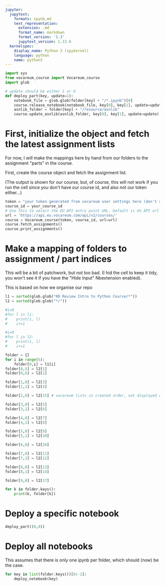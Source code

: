```yaml
---
jupyter:
  jupytext:
    formats: ipynb,md
    text_representation:
      extension: .md
      format_name: markdown
      format_version: '1.3'
      jupytext_version: 1.13.6
  kernelspec:
    display_name: Python 3 (ipykernel)
    language: python
    name: python3
---
```


```python
import sys
from vocareum_course import Vocareum_course
import glob
```

```python
# update should be either 1 or 0
def deploy_part(key, update=1):
    notebook_file = glob.glob(folder[key] + "/*.ipynb")[0]
    course.release_notebook(notebook_file, key[0], key[1], update=update)
    asnlib_folder = folder[key] + "/resource/asnlib"
    course.update_asnlib(asnlib_folder, key[0], key[1], update=update)
```

# First, initialize the object and fetch the latest assignment lists

For now, I will make the mappings here by hand from our folders to the assignment "parts" in the course.

First, create the course object and fetch the assignment list. 

(The output is shown for our course, but, of course, this will not work if you run the cell since you don't have our course id, and also not our token either...)

```python
token = "your token generated from vocareum user settings here (don't store it in a public repo!)"
course_id = your_course_id 
# Use this to select the EU API entry point URL. Default is US API url entry point.
url = 'https://api.eu.vocareum.com/api/v2/courses/'
course = Vocareum_course(token, course_id, url=url)
course.fetch_assignments()
course.print_assignments()
```

# Make a mapping of folders to assignment / part indices

This will be a bit of patchwork, but not too bad. (I hid the cell to keep it tidy, you won't see it if you have the "Hide Input" Nbextension enabled).

This is based on how we organise our repo

```python hide_input=true
l1 = sorted(glob.glob("00 Review Intro to Python Course/*"))
l2 = sorted(glob.glob("*/"))

#i=0
#for l in l1:
#    print(i, l)
#    i+=1

#i=0
#for l in l2:
#    print(i, l)
#    i+=1

folder = {}
for i in range(5):
    folder[0,i] = l1[i]
folder[0,5] = l2[1]
folder[0,6] = l2[2]

folder[1,0] = l2[3]
folder[1,1] = l2[4]

folder[2,0] = l2[15] # vocareum lists in created order, not displayed order...

folder[3,0] = l2[5]
folder[3,1] = l2[6]

folder[4,0] = l2[7]
folder[4,1] = l2[8]

folder[5,0] = l2[9]
folder[5,1] = l2[10]

folder[6,0] = l2[16]

folder[7,0] = l2[11]
folder[7,1] = l2[12]

folder[8,0] = l2[13]
folder[8,1] = l2[14]

folder[9,0] = l2[17]
```

```python
for k in folder.keys():
    print(k, folder[k])
```

# Deploy a specific notebook

```python
deploy_part((8,0))
```

# Deploy all notebooks

This assumes that there is only one ipynb per folder, which should (now) be the case.

```python
for key in list(folder.keys())[0:-1]:
    deploy_notebook(key)
```
